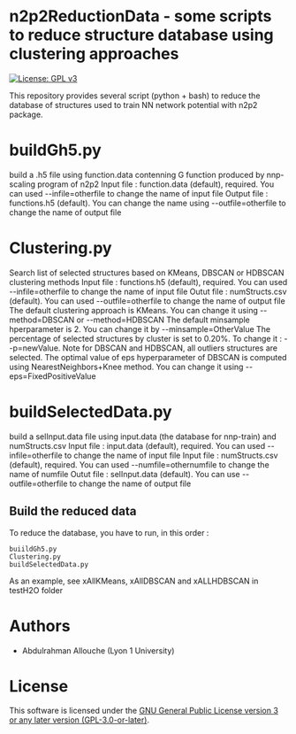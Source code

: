 n2p2ReductionData - some scripts to reduce structure database using clustering approaches
=========================================================================================

[![License: GPL v3](https://img.shields.io/badge/License-GPLv3-blue.svg)](https://www.gnu.org/licenses/gpl-3.0)

This repository provides several script (python + bash) to reduce the database of structures used to train NN network potential with n2p2 package.

# buildGh5.py
 build a .h5 file using function.data contenning G function produced by nnp-scaling program of n2p2
 Input  file : function.data (default), required. You can used --infile=otherfile to change the name of input file
 Output file : functions.h5 (default). You can change the name using --outfile=otherfile to change the name of output file

# Clustering.py
 Search list of selected structures based on KMeans, DBSCAN or HDBSCAN clustering methods
 Input  file : functions.h5 (default), required. You can used --infile=otherfile to change the name of input file
 Outut  file : numStructs.csv (default). You can used --outfile=otherfile to change the name of output file
 The default clustering approach is KMeans. You can change it using --method=DBSCAN or --method=HDBSCAN
 The default minsample hperparameter is 2. You can change it by --minsample=OtherValue
 The percentage of selected structures by cluster is set to 0.20%. To change it : --p=newValue. Note for DBSCAN and HDBSCAN, all outliers structures are selected.
 The optimal value of eps hyperparameter of DBSCAN is computed using NearestNeighbors+Knee method. You can change it using --eps=FixedPositiveValue

# buildSelectedData.py
 build a selInput.data file using input.data (the database for nnp-train) and  numStructs.csv
 Input  file : input.data (default), required. You can used --infile=otherfile to change the name of input file
 Input  file :  numStructs.csv (default), required. You can used --numfile=othernumfile to change the name of numfile
 Outut  file : selInput.data (default). You can use --outfile=otherfile to change the name of output file

## Build the reduced data
To reduce the database, you have to run, in this order :
```
buiildGh5.py
Clustering.py
buildSelectedData.py
```
As an example, see xAllKMeans, xAllDBSCAN and xALLHDBSCAN in testH2O folder 

# Authors
 - Abdulrahman Allouche (Lyon 1 University)

# License
This software is licensed under the [GNU General Public License version 3 or any later version (GPL-3.0-or-later)](https://www.gnu.org/licenses/gpl.txt).
